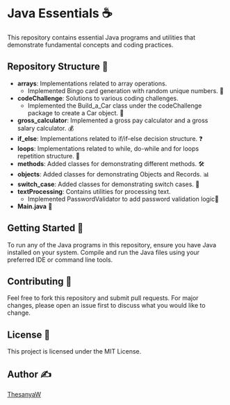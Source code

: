 # Java Essentials ☕️

This repository contains essential Java programs and utilities that demonstrate fundamental concepts and coding practices.

## Repository Structure 📁

- **arrays**: Implementations related to array operations.
  - Implemented Bingo card generation with random unique numbers. 🎲
- **codeChallenge**: Solutions to various coding challenges.
  - Implemented the Build_a_Car class under the codeChallenge package to create a Car object. 🚗
- **gross_calculator**: Implemented a gross pay calculator and a gross salary calculator. 💰
- **if_else**: Implementations related to if/if-else decision structure. ❓
- **loops**: Implementations related to while, do-while and for loops repetition structure. 🔄
- **methods**: Added classes for demonstrating different methods. 🛠️
- **objects**: Added classes for demonstrating Objects and Records. 📊
- **switch_case**: Added classes for demonstrating switch cases. 🔀
- **textProcessing**: Contains utilities for processing text.
  - Implemented PasswordValidator to add password validation logic🔑
- **Main.java** 🏁

## Getting Started 🚀

To run any of the Java programs in this repository, ensure you have Java installed on your system. Compile and run the Java files using your preferred IDE or command line tools.

## Contributing 🤝

Feel free to fork this repository and submit pull requests. For major changes, please open an issue first to discuss what you would like to change.

## License 📜

This project is licensed under the MIT License.

## Author ✍️

[ThesanyaW](https://github.com/ThesanyaW)
